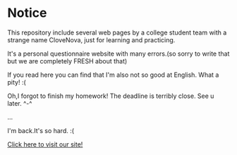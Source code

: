 <h1>Notice</h1>
<p>
This repository include several web pages by a college student team with a strange name CloveNova, just for learning and practicing.

It's a personal questionnaire website with many errors.(so sorry to write that but we are completely FRESH about that)

If you read here you can find that I'm also not so good at English. What a pity! :(

Oh,I forgot to finish my homework! The deadline is terribly close. See u later. ^-^

...

I'm back.It's so hard. :( 
</p>
<a href="https://wj.clovenova.cn/login">Click here to visit our site!</a>
